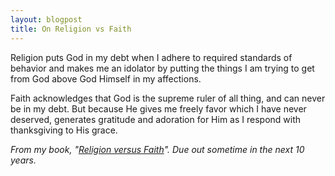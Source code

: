 ```yaml
---
layout: blogpost
title: On Religion vs Faith
---
```


<p>Religion puts God in my debt when I adhere to required standards of behavior and makes me an idolator by putting the things I am trying to get from God above God Himself in my affections.</p>

<p>Faith acknowledges that God is the supreme ruler of all thing, and can never be in my debt. But because He gives me freely favor which I have never deserved, generates gratitude and adoration for Him as I respond with thanksgiving to His grace.</p>

<p class="disclaimer"><em>From my book, "<a href="http://joelglovier.com/books/religion-vs-faith/">Religion versus Faith</a>". Due out sometime in the next 10 years.</p>